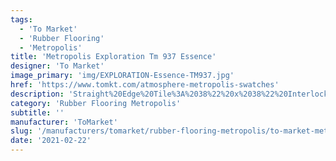 ```yaml
---
tags:
  - 'To Market'
  - 'Rubber Flooring'
  - 'Metropolis'
title: 'Metropolis Exploration Tm 937 Essence'
designer: 'To Market'
image_primary: 'img/EXPLORATION-Essence-TM937.jpg'
href: 'https://www.tomkt.com/atmosphere-metropolis-swatches'
description: 'Straight%20Edge%20Tile%3A%2038%22%20x%2038%22%20Interlocking%20Tile%3A%2037%22%20x%2037%22'
category: 'Rubber Flooring Metropolis'
subtitle: ''
manufacturer: 'ToMarket'
slug: '/manufacturers/tomarket/rubber-flooring-metropolis/to-market-metropolis-exploration-tm-937-essence'
date: '2021-02-22'
---
```

